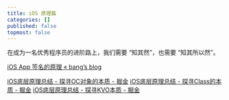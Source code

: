 ```yaml
---
title: iOS 原理篇
categories: []
published: false
topmost: false
---
```


在成为一名优秀程序员的进阶路上，我们需要 “知其然”，也需要 “知其所以然”。

[iOS App 签名的原理 « bang’s blog](http://blog.cnbang.net/tech/3386/)

[iOS底层原理总结 - 探寻OC对象的本质 - 掘金](https://juejin.im/post/5ac81c75518825556534c0af)
[iOS底层原理总结 - 探寻Class的本质 - 掘金](https://juejin.im/post/5ad210636fb9a028da7cf90c)
[iOS底层原理总结 - 探寻KVO本质 - 掘金](https://juejin.im/post/5adab70cf265da0b736d37a8)